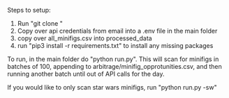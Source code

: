 Steps to setup:

1. Run "git clone <link from github repo>"
2. Copy over api credentials from email into a .env file in the main folder
3. copy over all_minifigs.csv into processed_data
4. run "pip3 install -r requirements.txt" to install any missing packages

To run, in the main folder do "python run.py". This will scan for minifigs in batches of 100, 
appending to arbitrage/minifig_opprotunities.csv, and then running another batch until out of 
API calls for the day.

If you would like to only scan star wars minifigs, run "python run.py -sw"
